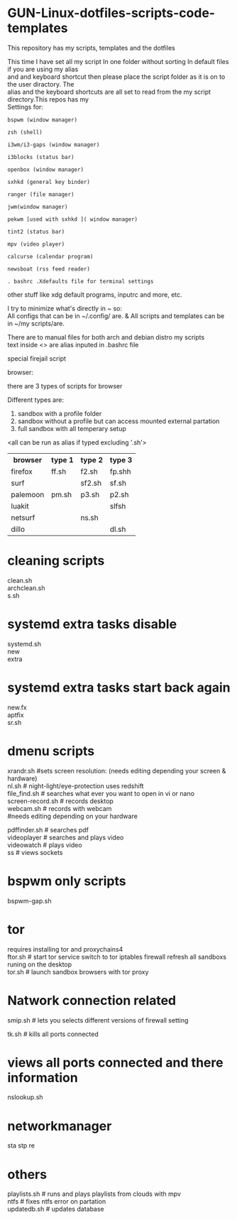 # GUN-Linux-dotfiles-scripts-code-templates

This repository has my scripts, templates and the dotfiles

This time I have set all my script In one folder without sorting In default files if you are using my alias <br>
and and keyboard shortcut then please place the script folder as it is on to the user diractory. The <br>
alias and the keyboard shortcuts are all set to read from the my script directory.This repos has my<br>
Settings for:

    bspwm (window manager)
   
    zsh (shell)
    
    i3wm/i3-gaps (window manager)
    
    i3blocks (status bar)
    
    openbox (window manager)
   
    sxhkd (general key binder)
   
    ranger (file manager)
   
    jwm(window manager)
   
    pekwm [used with sxhkd ]( window manager)
   
    tint2 (status bar)
   
    mpv (video player)
   
    calcurse (calendar program)
   
    newsboat (rss feed reader) 
   
    . bashrc .Xdefaults file for terminal settings
   
   other stuff like xdg default programs, inputrc and more, etc.

I try to minimize what's directly in ~ so: <br>
All configs that can be in ~/.config/ are. & All scripts and templates can be in ~/my scripts/are. <br>


There are to manual files for both arch and debian distro my scripts <br>
text inside <> are alias inputed in .bashrc file<br>

special firejail script

browser:

there are 3 types of scripts for browser

Different types are:

1. sandbox with a profile folder<br>
2. sandbox without a profile but can access mounted external partation<br>
3. full sandbox with all temperary setup<br>

<all can be run as alias if typed excluding '.sh'>
<table class="tg">
<tr>
    <th class="tg-yw4l">browser </th>
    <th class="tg-yw4l"> type 1</th>
    <th class="tg-yw4l">type 2 </th>
    <th class="tg-yw4l">type 3</th>
  </tr>
<tr>
    <td class="tg-yw4l">firefox </td>
    <td class="tg-yw4l"> ff.sh</td>
    <td class="tg-yw4l">f2.sh </td>
    <td class="tg-yw4l">fp.shh</td>
  </tr>
<tr>
    <td class="tg-yw4l">surf  </td>
    <td class="tg-yw4l"> </td>
    <td class="tg-yw4l"> sf2.sh</td>
    <td class="tg-yw4l">sf.sh</td>
  </tr>
<tr>
    <td class="tg-yw4l">palemoon </td>
    <td class="tg-yw4l">pm.sh </td>
    <td class="tg-yw4l">p3.sh </td>
    <td class="tg-yw4l">p2.sh</td>
  </tr>
<tr>
    <td class="tg-yw4l">luakit </td>
    <td class="tg-yw4l"> </td>
    <td class="tg-yw4l"> </td>
    <td class="tg-yw4l">slfsh</td>
  </tr>
     <tr>
    <td class="tg-yw4l">netsurf  </td>
    <td class="tg-yw4l"> </td>
    <td class="tg-yw4l">ns.sh</td>
    <td class="tg-yw4l"> </td>
  </tr>
     <tr>
    <td class="tg-yw4l">dillo  </td>
    <td class="tg-yw4l"> </td>
    <td class="tg-yw4l"> </td>
    <td class="tg-yw4l">dl.sh</td>
  </tr>
</table>

# cleaning scripts
clean.sh  <br>
archclean.sh  <br>
s.sh   <br>

# systemd extra tasks disable
systemd.sh  <br>
new  <br>
extra  <br>
# systemd extra tasks start back again
new.fx  <br>
aptfix  <br>
sr.sh <br>


# dmenu scripts 

xrandr.sh            #sets screen resolution: (needs editing depending your screen & hardware) <br>
nl.sh                              # night-light/eye-protection uses redshift <br>
file_find.sh                    # searches what ever you want to open in vi or nano <br>
screen-record.sh       # records desktop <br>
webcam.sh                # records with webcam  <br>
#needs editing depending on your hardware <br>

pdffinder.sh                # searches pdf  <br>
videoplayer               # searches and plays video  <br>
videowatch               # plays video  <br>
ss                                # views sockets  <br>


# bspwm only scripts

bspwm-gap.sh 


# tor

requires installing tor and proxychains4  <br>
ftor.sh     <alias torset>          # start tor service switch to tor iptables firewall refresh all sandboxs runing on the desktop  <br>
tor.sh      <alias stor>           # launch sandbox browsers with tor proxy  <br>


# Natwork connection related 

smip.sh  # lets you selects different versions of firewall setting  <br>

tk.sh    # kills all ports connected  <br>

# views all ports connected and there information 

nslookup.sh     <alias nsup>  <br>

# networkmanager
sta stp re      <can be run as alias>  <br>


# others 
playlists.sh    <alias yt>    # runs and plays playlists from clouds with mpv  <br>
ntfs            <alias ntfs>  # fixes ntfs error on partation  <br>
updatedb.sh                   # updates database  <br>

